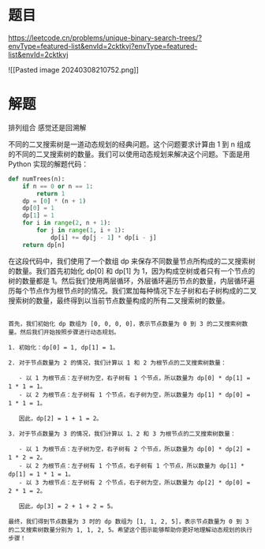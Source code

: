 # 题目

https://leetcode.cn/problems/unique-binary-search-trees/?envType=featured-list&envId=2cktkvj?envType=featured-list&envId=2cktkvj

![[Pasted image 20240308210752.png]]

# 解题

排列组合 感觉还是回溯解

不同的二叉搜索树是一道动态规划的经典问题。这个问题要求计算由 1 到 n 组成的不同的二叉搜索树的数量。我们可以使用动态规划来解决这个问题。下面是用 Python 实现的解题代码：

```python
def numTrees(n):
    if n == 0 or n == 1:
        return 1
    dp = [0] * (n + 1)
    dp[0] = 1
    dp[1] = 1
    for i in range(2, n + 1):
        for j in range(1, i + 1):
            dp[i] += dp[j - 1] * dp[i - j]
    return dp[n]
```

在这段代码中，我们使用了一个数组 dp 来保存不同数量节点所构成的二叉搜索树的数量。我们首先初始化 dp[0] 和 dp[1] 为 1，因为构成空树或者只有一个节点的树的数量都是 1。然后我们使用两层循环，外层循环遍历节点的数量，内层循环遍历每个节点作为根节点时的情况。我们累加每种情况下左子树和右子树构成的二叉搜索树的数量，最终得到以当前节点数量构成的所有二叉搜索树的数量。

```

首先，我们初始化 dp 数组为 [0, 0, 0, 0]，表示节点数量为 0 到 3 的二叉搜索树数量。然后我们开始按照步骤进行动态规划。

1. 初始化：dp[0] = 1, dp[1] = 1。

2. 对于节点数量为 2 的情况，我们计算以 1 和 2 为根节点的二叉搜索树数量：

   - 以 1 为根节点：左子树为空，右子树有 1 个节点，所以数量为 dp[0] * dp[1] = 1 * 1 = 1。
   - 以 2 为根节点：左子树有 1 个节点，右子树为空，所以数量为 dp[1] * dp[0] = 1 * 1 = 1。

   因此，dp[2] = 1 + 1 = 2。

3. 对于节点数量为 3 的情况，我们计算以 1、2 和 3 为根节点的二叉搜索树数量：

   - 以 1 为根节点：左子树为空，右子树有 2 个节点，所以数量为 dp[0] * dp[2] = 1 * 2 = 2。
   - 以 2 为根节点：左子树有 1 个节点，右子树有 1 个节点，所以数量为 dp[1] * dp[1] = 1 * 1 = 1。
   - 以 3 为根节点：左子树有 2 个节点，右子树为空，所以数量为 dp[2] * dp[0] = 2 * 1 = 2。

   因此，dp[3] = 2 + 1 + 2 = 5。

最终，我们得到节点数量为 3 时的 dp 数组为 [1, 1, 2, 5]，表示节点数量为 0 到 3 的二叉搜索树数量分别为 1, 1, 2, 5。希望这个图示能够帮助你更好地理解动态规划的执行步骤！

```

